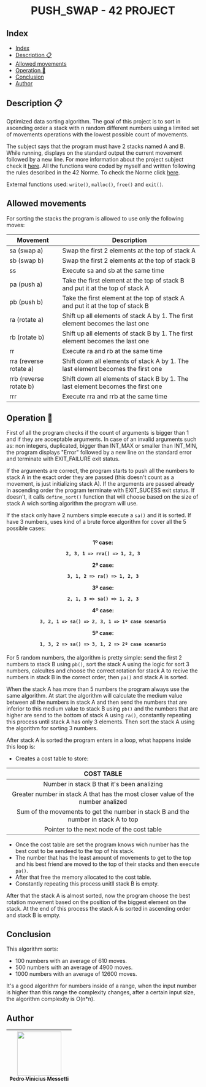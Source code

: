 <h1 align="center">
PUSH_SWAP - 42 PROJECT
</h1>

## Index

- [Index](#index)
- [Description :clipboard:](#description-clipboard)
- [Allowed movements](#allowed-movements)
- [Operation :wrench:](#operation-wrench)
- [Conclusion](#conclusion)
- [Author](#author)

## Description :clipboard:
<p>
Optimized data sorting algorithm. The goal of this project is to sort in ascending order a stack with n random different numbers using a limited set of movements operations with the lowest possible count of movements.

The subject says that the program must have 2 stacks named A and B. While running, displays on the standard output the current movement followed by a new line. For more information about the project subject check it [here](https://github.com/pedromessetti/push_swap/blob/master/subject.pdf). All the functions were coded by myself and written following the rules described in the 42 Norme. To check the Norme click [here](https://github.com/42School/norminette/blob/master/pdf/en.norm.pdf).

External functions used: `write()`, `malloc()`, `free()` and `exit()`.
</p>

## Allowed movements

For sorting the stacks the program is allowed to use only the following moves:

| Movement               | Description                                                                     |
| ---------------------- | ------------------------------------------------------------------------------- |
| sa (swap a)            | Swap the first 2 elements at the top of stack A                                 |
| sb (swap b)            | Swap the first 2 elements at the top of stack B                                 |
| ss                     | Execute sa and sb at the same time                                              |
| pa (push a)            | Take the first element at the top of stack B and put it at the top of stack A   |
| pb (push b)            | Take the first element at the top of stack A and put it at the top of stack B   |
| ra (rotate a)          | Shift up all elements of stack A by 1. The first element becomes the last one   |
| rb (rotate b)          | Shift up all elements of stack B by 1. The first element becomes the last one   |
| rr                     | Execute ra and rb at the same time                                              |
| rra (reverse rotate a) | Shift down all elements of stack A by 1. The last element becomes the first one |
| rrb (reverse rotate b) | Shift down all elements of stack B by 1. The last element becomes the first one |
| rrr                    | Execute rra and rrb at the same time                                            |



## Operation :wrench:

<p>
First of all the program checks if the count of arguments is bigger than 1 and if they are acceptable arguments. In case of an invalid arguments such as: non integers, duplicated, bigger than INT_MAX or smaller than INT_MIN, the program displays "Error" followed by a new line on the standard error and terminate with EXIT_FAILURE exit status.

If the arguments are correct, the program starts to push all the numbers to stack A in the exact order they are passed (this doesn't count as a movement, is just initializing stack A). If the arguments are passed already in ascending order the program terminate with EXIT_SUCESS exit status. If doesn't, it calls `define_sort()` function that will choose based on the size of stack A wich sorting algorithm the program will use.

If the stack only have 2 numbers simple execute a `sa()` and it is sorted. If have 3 numbers, uses kind of a brute force algorithm for cover all the 5 possible cases:
</p>

<h4 align="center">

1º case:

    2, 3, 1 => rra() => 1, 2, 3

2º case:

    3, 1, 2 => ra() => 1, 2, 3

3º case:

    2, 1, 3 => sa() => 1, 2, 3

4º case:

    3, 2, 1 => sa() => 2, 3, 1 => 1º case scenario

5º case:

    1, 3, 2 => sa() => 3, 1, 2 => 2º case scenario
</h4>

<p>

For 5 random numbers, the algorithm is pretty simple: send the first 2 numbers to stack B using `pb()`, sort the stack A using the logic for sort 3 numbers, calcultes and choose the correct rotation for stack A to recive the numbers in stack B in the correct order, then `pa()` and stack A is sorted.

When the stack A has more than 5 numbers the program always use the same algorithm. At start the algorithm will calculate the medium value between all the numbers in stack A and then send the numbers that are inferior to this medium value to stack B using `pb()` and the numbers that are higher are send to the bottom of stack A using `ra()`, constantly repeating this process until stack A has only 3 elements. Then sort the stack A using the algorithm for sorting 3 numbers.

After stack A is sorted the program enters in a loop, what happens inside this loop is:

- Creates a cost table to store:

|                                   **COST TABLE**                                   |
| :--------------------------------------------------------------------------------: |
|                     Number in stack B that it's been analizing                     |
|  Greater number in stack A that has the most closer value of the number analized   |
| Sum of the movements to get the number in stack B and the number in stack A to top |
|                     Pointer to the next node of the cost table                     |

- Once the cost table are set the program knows wich number has the best cost to be sendeed to the top of his stack.
- The number that has the least amount of movements to get to the top and his best friend are moved to the top of their stacks and then execute `pa()`.
- After that free the memory allocated to the cost table.
- Constantly repeating this process unitll stack B is empty.

After that the stack A is almost sorted, now the program choose the best rotation movement based on the position of the biggest element on the stack. At the end of this process the stack A is sorted in ascending order and stack B is empty.
</p>

## Conclusion

<p>

This algorithm sorts:
- 100 numbers with an average of 610 moves.
- 500 numbers with an average of 4900 moves.
- 1000 numbers with an average of 12600 moves.

It's a good algorithm for numbers inside of a range, when the input number is higher than this range the complexity changes, after a certain input size, the algorithm complexity is O(n*n).
</p>

## Author
| [<img src="https://avatars.githubusercontent.com/u/105685220?v=4" width=115><br><sub>Pedro Vinicius Messetti</sub>](https://github.com/pedromessetti) |
| :---------------------------------------------------------------------------------------------------------------------------------------------------: |